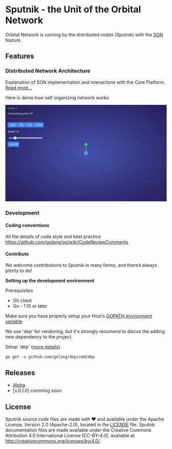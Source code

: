 # Sputnik - the Unit of the Orbital Network

Orbital Network is running by the distributed nodes (Sputnik) with the [SON](https://en.wikipedia.org/wiki/Self-organizing_network) feature.

## Features

### Distributed Network Architecture

Explanation of SON implementation and interactions with the Core Platform. [Read more...](docs/network.md)

Here is demo how self organiznig network works

![](docs/demo.gif)


### Development

#### Coding conventions

All the details of code style and best practice https://github.com/golang/go/wiki/CodeReviewComments

#### Contribute

We welcome contributions to Sputnik in many forms, and there’s always plenty to do!

**Setting up the development environment**

Prerequisites

- Git client
- Go - 1.10 or later

Make sure you have properly setup your Host’s [GOPATH environment variable](https://golang.org/doc/install#install).

We use 'dep' for vendoring, but it's strongly recomend to discus the adding new dependency to the project.

Setup 'dep' ([more details](https://github.com/golang/dep))

    go get -u github.com/golang/dep/cmd/dep




## Releases

- [Alpha](https://github.com/orbitalnetwork/sputnik/releases/tag/alpha)
- [v.0.1.0] comming soon

## License <a name="license"></a>

Sputnik source code files are made with ❤ and available under the Apache License, Version 2.0 (Apache-2.0), located in the [LICENSE](LICENSE) file. Sputnik documentation files are made available under the Creative Commons Attribution 4.0 International License (CC-BY-4.0), available at http://creativecommons.org/licenses/by/4.0/.



